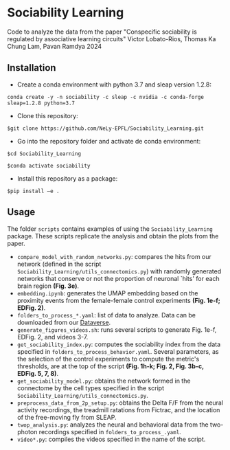 # Sociability Learning
Code to analyze the data from the paper 
"Conspecific sociability is regulated by associative learning circuits"
Victor Lobato-Rios, Thomas Ka Chung Lam, Pavan Ramdya
2024

## Installation
- Create a conda environment with python 3.7 and sleap version 1.2.8:

`conda create -y -n sociability -c sleap -c nvidia -c conda-forge sleap=1.2.8 python=3.7`

- Clone this repository:
  
`$git clone https://github.com/NeLy-EPFL/Sociability_Learning.git`

- Go into the repository folder and activate de conda environment:
  
`$cd Sociability_Learning`

`$conda activate sociability`

- Install this repository as a package:
  
`$pip install –e .`

## Usage

The folder `scripts` contains examples of using the `Sociability_Learning` package. These scripts replicate the analysis and obtain the plots from the paper.

- `compare_model_with_random_networks.py`: compares the hits from our network (defined in the script `Sociability_Learning/utils_connectomics.py`) with randomly generated networks that conserve or not the proportion of neuronal `hits' for each brain region **(Fig. 3e)**.
- `embedding.ipynb`: generates the UMAP embedding based on the proximity events from the female-female control experiments **(Fig. 1e-f; EDFig. 2)**.
- `folders_to_process_*.yaml`: list of data to analyze. Data can be downloaded from our [Dataverse](https://dataverse.harvard.edu/dataverse/sociability_learning/).
- `generate_figures_videos.sh`: runs several scripts to generate Fig. 1e-f, EDFig. 2, and videos 3-7.
- `get_sociability_index.py`: computes the sociability index from the data specified in `folders_to_process_behavior.yaml`. Several parameters, as the selection of the control experiments to compute the metric's thresholds, are at the top of the script **(Fig. 1h-k; Fig. 2, Fig. 3b-c, EDFig. 5, 7, 8)**.
- `get_sociability_model.py`: obtains the network formed in the connectome by the cell types specified in the script `Sociability_Learning/utils_connectomics.py`.
- `preprocess_data_from_2p_setup.py`: obtains the Delta F/F from the neural activity recordings, the treadmill ratations from Fictrac, and the location of the free-moving fly from SLEAP.
- `twop_analysis.py`: analyzes the neural and behavioral data from the two-photon recordings specified in `folders_to_process_.yaml`.
- `video*.py`: compiles the videos specified in the name of the script.
